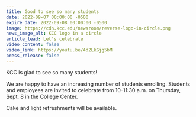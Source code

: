 ```yaml
---
title: Good to see so many students
date: 2022-09-07 00:00:00 -0500
expire_date: 2022-09-08 00:00:00 -0500
image: https://cdn.kcc.edu/newsroom/reverse-logo-in-circle.png
news_image_alt: KCC logo in a circle
article_lead: Let's celebrate
video_content: false
video_link: https://youtu.be/4d2LkGjg5bM
press_release: false
---
```

KCC is glad to see so many students\!

We are happy to have an increasing number of students enrolling. Students and employees are invited to celebrate from 10-11:30 a.m. on Thursday, Sept. 8 in the College Center.

Cake and light refreshments will be available.